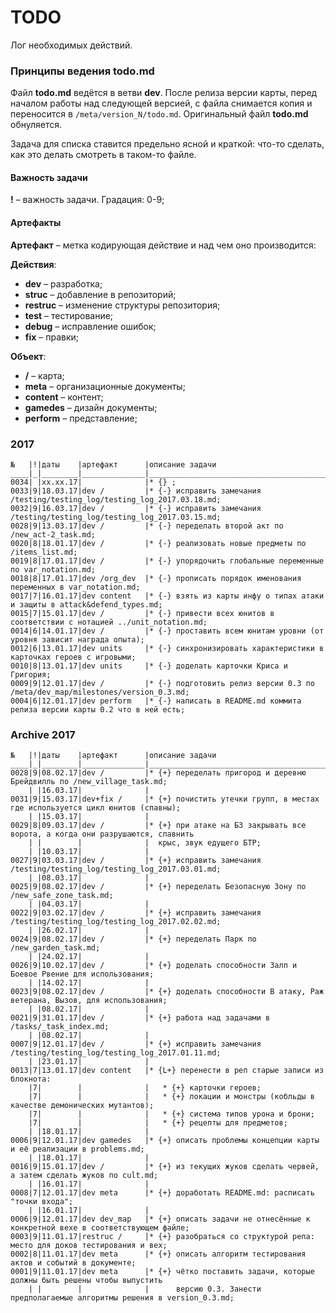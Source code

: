 # TODO
Лог необходимых действий.

### Принципы ведения todo.md
Файл **todo.md** ведётся в ветви **dev**. После релиза версии карты, перед началом работы над следующей версией, с файла снимается копия и переносится в `/meta/version_N/todo.md`. Оригинальный файл **todo.md** обнуляется.

Задача для списка ставится предельно ясной и краткой: что-то сделать, как это делать смотреть в таком-то файле.

#### Важность задачи
**!** &ndash; важность задачи. Градация: 0-9;

#### Артефакты
**Артефакт** &ndash; метка кодирующая действие и над чем оно производится:

**Действия**:

* **dev** &ndash; разработка;
* **struc** &ndash; добавление в репозиторий;
* **restruc** &ndash; изменение структуры репозитория;
* **test** &ndash; тестирование;
* **debug** &ndash; исправление ошибок;
* **fix** &ndash; правки;

**Объект**:

* **/** &ndash; карта;
* **meta** &ndash; организационные документы;
* **content** &ndash; контент;
* **gamedes** &ndash; дизайн документы;
* **perform** &ndash; представление;

### 2017
	№   |!|даты    |артефакт      |описание задачи                                                              
	____|_|________|______________|______________________________________________________________________________
	0034| |хх.хх.17|              |* {} ;
	0033|9|18.03.17|dev /         |* {-} исправить замечания /testing/testing_log/testing_log_2017.03.18.md;
	0032|9|16.03.17|dev /         |* {-} исправить замечания /testing/testing_log/testing_log_2017.03.15.md;
	0028|9|13.03.17|dev /         |* {-} переделать второй акт по /new_act-2_task.md;
	0020|8|18.01.17|dev /         |* {-} реализовать новые предметы по /items_list.md;
	0019|8|17.01.17|dev /         |* {-} упорядочить глобальные переменные по var_notation.md;
	0018|8|17.01.17|dev /org_dev  |* {-} прописать порядок именования переменных в var_notation.md;
	0017|7|16.01.17|dev content   |* {-} взять из карты инфу о типах атаки и защиты в attack&defend_types.md;
	0015|7|15.01.17|dev /         |* {-} привести всех юнитов в соответствии с нотацией ../unit_notation.md;
	0014|6|14.01.17|dev /         |* {-} проставить всем юнитам уровни (от уровня зависит награда опыта);
	0012|6|13.01.17|dev units     |* {-} синхронизировать характеристики в карточках героев с игровыми;
	0010|8|13.01.17|dev units     |* {-} доделать карточки Криса и Григория;
	0009|9|12.01.17|dev /         |* {-} подготовить релиз версии 0.3 по /meta/dev_map/milestones/version_0.3.md;
	0004|6|12.01.17|dev perform   |* {-} написать в README.md коммита релиза версии карты 0.2 что в ней есть;

### Archive 2017
	№   |!|даты    |артефакт      |описание задачи                                                              
	____|_|________|______________|______________________________________________________________________________
	0028|9|08.02.17|dev /         |* {+} переделать пригород и деревню Брейдвилль по /new_village_task.md;
	    | |16.03.17|              |
	0031|9|15.03.17|dev+fix /     |* {+} почистить утечки групп, в местах где используется цикл юнитов (спавны);
	    | |15.03.17|              |
	0029|8|09.03.17|dev /         |* {+} при атаке на БЗ закрывать все ворота, а когда они разрушаются, спавнить
	    | |        |              |  крыс, звук едущего БТР;
	    | |10.03.17|              |
	0027|9|03.03.17|dev /         |* {+} исправить замечания /testing/testing_log/testing_log_2017.03.01.md;
	    | |08.03.17|              |
	0025|9|08.02.17|dev /         |* {+} переделать Безопасную Зону по /new_safe_zone_task.md;
	    | |04.03.17|              |
	0022|9|03.02.17|dev /         |* {+} исправить замечания /testing/testing_log/testing_log_2017.02.02.md;
	    | |26.02.17|              |
	0024|9|08.02.17|dev /         |* {+} переделать Парк по /new_garden_task.md;
	    | |24.02.17|              |
	0026|9|10.02.17|dev /         |* {+} доделать способности Залп и Боевое Рвение для использования;
	    | |14.02.17|              |
	0023|9|08.02.17|dev /         |* {+} доделать способности В атаку, Раж ветерана, Вызов, для использования;
	    | |08.02.17|              |
	0021|9|31.01.17|dev /         |* {+} работа над задачами в /tasks/_task_index.md;
	    | |08.02.17|              |
	0007|9|12.01.17|dev /         |* {+} исправить замечания /testing/testing_log/testing_log_2017.01.11.md;
	    | |23.01.17|              |
	0013|7|13.01.17|dev content   |* {L+} перенести в реп старые записи из блокнота:
	    |7|        |              |   * {+} карточки героев;
	    |7|        |              |   * {+} локации и монстры (кобльды в качестве демонических мутантов);
	    |7|        |              |   * {+} система типов урона и брони;
	    |7|        |              |   * {+} рецепты для предметов;
	    | |18.01.17|              |
	0006|9|12.01.17|dev gamedes   |* {+} описать проблемы концепции карты и её реализации в problems.md;
	    | |18.01.17|              |
	0016|9|15.01.17|dev /         |* {+} из текущих жуков сделать червей, а затем сделать жуков по cult.md;
	    | |16.01.17|              |
	0008|7|12.01.17|dev meta      |* {+} доработать README.md: расписать "точки входа";
	    | |16.01.17|              |
	0006|9|12.01.17|dev dev_map   |* {+} описать задачи не отнесённые к конкретной вехе в соответствующем файле;
	0003|9|11.01.17|restruc /     |* {+} разобраться со структурой репа: место для доков тестирования и вех;
	0002|8|11.01.17|dev meta      |* {+} описать алгоритм тестирования актов и событий в документе;
	0001|9|11.01.17|dev meta      |* {+} чётко поставить задачи, которые должны быть решены чтобы выпустить
	    | |        |              |      версию 0.3. Занести предполагаемые алгоритмы решения в version_0.3.md;
